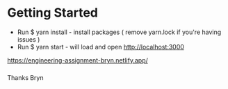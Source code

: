 # Getting Started 

- Run \$ yarn install - install packages ( remove yarn.lock if you're having issues )
- Run \$ yarn start - will load and open [http://localhost:3000](http://localhost:3000)

https://engineering-assignment-bryn.netlify.app/ 
###
Thanks Bryn
